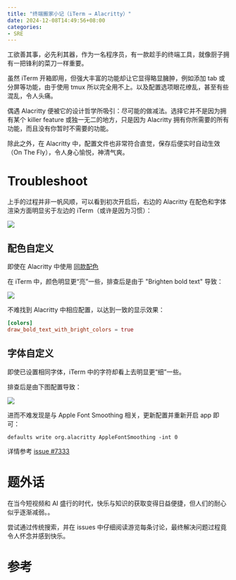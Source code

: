 ```yaml
---
title: "终端搬家小记（iTerm → Alacritty）"
date: 2024-12-08T14:49:56+08:00
categories:
- SRE
---
```


工欲善其事，必先利其器，作为一名程序员，有一款趁手的终端工具，就像厨子拥有一把锋利的菜刀一样重要。

虽然 iTerm 开箱即用，但强大丰富的功能却让它显得略显臃肿，例如添加 tab 或分屏等功能，由于使用 tmux 所以完全用不上。以及配置选项眼花缭乱，甚至有些混乱，令人头痛。

偶遇 Alacritty 便被它的设计哲学所吸引：尽可能的做减法。选择它并不是因为拥有某个 killer feature 或独一无二的地方，只是因为 Alacritty 拥有你所需要的所有功能，而且没有你暂时不需要的功能。

除此之外，在 Alacritty 中，配置文件也非常符合直觉，保存后便实时自动生效（On The Fly），令人身心愉悦，神清气爽。

# Troubleshoot
上手的过程并非一帆风顺，可以看到初次开启后，右边的 Alacritty 在配色和字体渲染方面明显劣于左边的 iTerm（或许是因为习惯）：

![](/images/blog/2021-09-04-jvm-note/17337046376248.jpg)

## 配色自定义
即使在 Alacritty 中使用 [同款配色](https://github.com/mbadolato/iTerm2-Color-Schemes/blob/master/alacritty/iTerm2%2520Dark%2520Background.toml)

在 iTerm 中，颜色明显更“亮”一些，排查后是由于 "Brighten bold text" 导致：

![](/images/blog/2021-09-04-jvm-note/17337051077592.jpg)

不难找到 Alacritty 中相应配置，以达到一致的显示效果：
```toml
[colors]
draw_bold_text_with_bright_colors = true
```

## 字体自定义
即使已设置相同字体，iTerm 中的字符却看上去明显更“细”一些。

排查后是由下图配置导致：

![](/images/blog/2021-09-04-jvm-note/17337067023858.jpg)

进而不难发现是与 Apple Font Smoothing 相关，更新配置并重新开启 app 即可：
```shell
defaults write org.alacritty AppleFontSmoothing -int 0
```

详情参考 [issue #7333](https://github.com/alacritty/alacritty/issues/7333)

# 题外话
在当今短视频和 AI 盛行的时代，快乐与知识的获取变得日益便捷，但人们的耐心似乎逐渐减弱。。

尝试通过传统搜索，并在 issues 中仔细阅读游览每条讨论，最终解决问题过程竟令人怀念并感到快乐。

# 参考

<link href="https://cdn.rawgit.com/Killercodes/281792c423a4fe5544d9a8d36a4430f2/raw/36c2eb3e0c44133880485a143717bda9d180f2c1/GistDarkCode.css" rel="stylesheet" type="text/css">

<script src="https://gist.github.com/daya0576/3527263bc9f47e769171e9569e225ced.js"></script>
